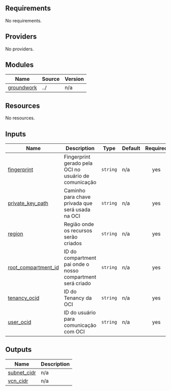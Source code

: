 ## Requirements

No requirements.

## Providers

No providers.

## Modules

| Name | Source | Version |
|------|--------|---------|
| <a name="module_groundwork"></a> [groundwork](#module\_groundwork) | ../ | n/a |

## Resources

No resources.

## Inputs

| Name | Description | Type | Default | Required |
|------|-------------|------|---------|:--------:|
| <a name="input_fingerprint"></a> [fingerprint](#input\_fingerprint) | Fingerprint gerado pela OCI no usuário de comunicação | `string` | n/a | yes |
| <a name="input_private_key_path"></a> [private\_key\_path](#input\_private\_key\_path) | Caminho para chave privada que será usada na OCI | `string` | n/a | yes |
| <a name="input_region"></a> [region](#input\_region) | Região onde os recursos serão criados | `string` | n/a | yes |
| <a name="input_root_compartment_id"></a> [root\_compartment\_id](#input\_root\_compartment\_id) | ID do compartment pai onde o nosso compartment será criado | `string` | n/a | yes |
| <a name="input_tenancy_ocid"></a> [tenancy\_ocid](#input\_tenancy\_ocid) | ID do Tenancy da OCI | `string` | n/a | yes |
| <a name="input_user_ocid"></a> [user\_ocid](#input\_user\_ocid) | ID do usuário para comunicação com OCI | `string` | n/a | yes |

## Outputs

| Name | Description |
|------|-------------|
| <a name="output_subnet_cidr"></a> [subnet\_cidr](#output\_subnet\_cidr) | n/a |
| <a name="output_vcn_cidr"></a> [vcn\_cidr](#output\_vcn\_cidr) | n/a |
